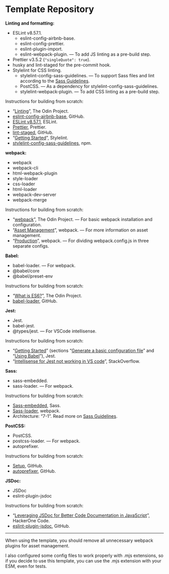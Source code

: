 # Template Repository

**Linting and formatting:**

- ESLint v8.57.1.
  - eslint-config-airbnb-base.
  - eslint-config-prettier.
  - eslint-plugin-import.
  - eslint-webpack-plugin. — To add JS linting as a pre-build step.
- Prettier v3.5.2 (`"singleQuote": true`).
- husky and lint-staged for the pre-commit hook.
- Stylelint for CSS linting.
  - stylelint-config-sass-guidelines. — To support Sass files and lint according to the [Sass Guidelines](https://sass-guidelin.es).
  - PostCSS. — As a dependency for stylelint-config-sass-guidelines.
  - stylelint-webpack-plugin. — To add CSS linting as a pre-build step.

Instructions for building from scratch:

- “[Linting](https://www.theodinproject.com/lessons/node-path-javascript-linting)”, The Odin Project.
- [eslint-config-airbnb-base](https://github.com/airbnb/javascript/tree/master/packages/eslint-config-airbnb-base), GitHub.
- [ESLint v8.57.1](https://eslint.org/docs/v8.x/use/getting-started), ESLint.
- [Prettier](https://prettier.io/docs/install), Prettier.
- [lint-staged](https://github.com/lint-staged/lint-staged#configuration), GitHub.
- “[Getting Started](https://stylelint.io/user-guide/get-started)”, Stylelint.
- [stylelint-config-sass-guidelines](https://www.npmjs.com/package/stylelint-config-sass-guidelines), npm.

**webpack:**

- webpack
- webpack-cli
- html-webpack-plugin
- style-loader
- css-loader
- html-loader
- webpack-dev-server
- webpack-merge

Instructions for building from scratch:

- “[webpack](https://www.theodinproject.com/lessons/javascript-webpack)”, The Odin Project. — For basic webpack installation and configuration.
- “[Asset Management](https://webpack.js.org/guides/asset-management/)”, webpack. — For more information on asset management.
- “[Production](https://webpack.js.org/guides/production/)”, webpack. ­— For dividing webpack.config.js in three separate configs.

**Babel:**

- babel-loader. — For webpack.
- @babel/core
- @babel/preset-env

Instructions for building from scratch:

- “[What is ES6?](https://www.theodinproject.com/lessons/node-path-javascript-what-is-es6)”, The Odin Project.
- [babel-loader](https://github.com/babel/babel-loader), GitHub.

**Jest:**

- Jest.
- babel-jest.
- @types/jest. — For VSCode intellisense.

Instructions for building from scratch:

- “[Getting Started](https://jestjs.io/docs/getting-started#using-babel)” (sections “[Generate a basic configuration file](https://jestjs.io/docs/getting-started#generate-a-basic-configuration-file)” and “[Using Babel](https://jestjs.io/docs/getting-started#using-babel)”), Jest.
- “[Intellisense for Jest not working in VS code](https://stackoverflow.com/questions/57874114/intellisense-for-jest-not-working-in-vs-code)”, StackOverflow.

**Sass:**

- sass-embedded.
- sass-loader. — For webpack.

Instructions for building from scratch:

- [Sass-embedded](https://sass-lang.com/install/), Sass.
- [Sass-loader](https://webpack.js.org/loaders/sass-loader/#root), webpack.
- Architecture: “7-1”. Read more on [Sass Guidelines](https://sass-guidelin.es/#architecture).

**PostCSS:**

- PostCSS.
- postcss-loader. — For webpack.
- autoprefixer.

Instructions for building from scratch:

- [Setup](https://github.com/postcss/postcss#usage), GitHub.
- [autoprefixer](https://github.com/postcss/autoprefixer), GitHub.

**JSDoc:**

- JSDoc
- eslint-plugin-jsdoc

Instructions for building from scratch:

- “[Leveraging JSDoc for Better Code Documentation in JavaScript](https://www.pullrequest.com/blog/leveraging-jsdoc-for-better-code-documentation-in-javascript/)”, HackerOne Code.
- [eslint-plugin-jsdoc](https://github.com/gajus/eslint-plugin-jsdoc), GitHub.

---

When using the template, you should remove all unnecessary webpack plugins for asset management.

I also configured some config files to work properly with .mjs extensions, so if you decide to use this template, you can use the .mjs extension with your ESM, even for tests.
